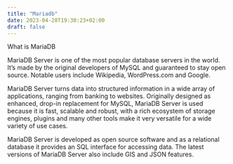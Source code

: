 ```yaml
---
title: "Mariadb"
date: 2023-04-28T19:30:23+02:00
draft: false
---
```


What is MariaDB

MariaDB Server is one of the most popular database servers in the world. It’s made by the original developers of MySQL and guaranteed to stay open source. Notable users include Wikipedia, WordPress.com and Google.

MariaDB Server turns data into structured information in a wide array of applications, ranging from banking to websites. Originally designed as enhanced, drop-in replacement for MySQL, MariaDB Server is used because it is fast, scalable and robust, with a rich ecosystem of storage engines, plugins and many other tools make it very versatile for a wide variety of use cases.

MariaDB Server is developed as open source software and as a relational database it provides an SQL interface for accessing data. The latest versions of MariaDB Server also include GIS and JSON features.